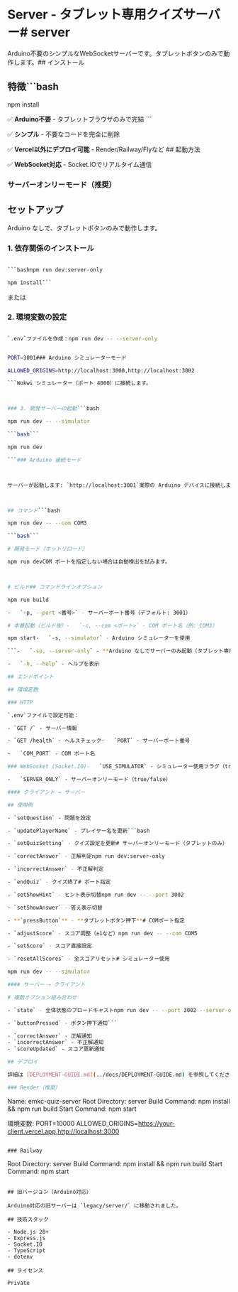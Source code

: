 # Server - タブレット専用クイズサーバー# server



Arduino不要のシンプルなWebSocketサーバーです。タブレットボタンのみで動作します。## インストール



## 特徴```bash

npm install

✅ **Arduino不要** - タブレットブラウザのみで完結  ```

✅ **シンプル** - 不要なコードを完全に削除  

✅ **Vercel以外にデプロイ可能** - Render/Railway/Flyなど  ## 起動方法

✅ **WebSocket対応** - Socket.IOでリアルタイム通信

### サーバーオンリーモード（推奨）

## セットアップ

Arduino なしで、タブレットボタンのみで動作します。

### 1. 依存関係のインストール

```bash

```bashnpm run dev:server-only

npm install```

```

または

### 2. 環境変数の設定

```bash

`.env`ファイルを作成：npm run dev -- --server-only

```

```bash

PORT=3001### Arduino シミュレーターモード

ALLOWED_ORIGINS=http://localhost:3000,http://localhost:3002

```Wokwi シミュレーター（ポート 4000）に接続します。



### 3. 開発サーバーの起動```bash

npm run dev -- --simulator

```bash```

npm run dev

```### Arduino 接続モード



サーバーが起動します: `http://localhost:3001`実際の Arduino デバイスに接続します。



## コマンド```bash

npm run dev -- --com COM3

```bash```

# 開発モード（ホットリロード）

npm run devCOM ポートを指定しない場合は自動検出を試みます。



# ビルド## コマンドラインオプション

npm run build

-   `-p, --port <番号>` - サーバーポート番号（デフォルト: 3001）

# 本番起動（ビルド後）-   `-c, --com <ポート>` - COM ポート名（例: COM3）

npm start-   `-s, --simulator` - Arduino シミュレーターを使用

```-   `-so, --server-only` - **Arduino なしでサーバーのみ起動（タブレット専用）**

-   `-h, --help` - ヘルプを表示

## エンドポイント

## 環境変数

### HTTP

`.env`ファイルで設定可能：

- `GET /` - サーバー情報

- `GET /health` - ヘルスチェック-   `PORT` - サーバーポート番号

-   `COM_PORT` - COM ポート名

### WebSocket (Socket.IO)-   `USE_SIMULATOR` - シミュレーター使用フラグ（true/false）

-   `SERVER_ONLY` - サーバーオンリーモード（true/false）

#### クライアント → サーバー

## 使用例

- `setQuestion` - 問題を設定

- `updatePlayerName` - プレイヤー名を更新```bash

- `setQuizSetting` - クイズ設定を更新# サーバーオンリーモード（タブレットのみ）

- `correctAnswer` - 正解判定npm run dev:server-only

- `incorrectAnswer` - 不正解判定

- `endQuiz` - クイズ終了# ポート指定

- `setShowHint` - ヒント表示切替npm run dev -- --port 3002

- `setShowAnswer` - 答え表示切替

- **`pressButton`** - **タブレットボタン押下**# COMポート指定

- `adjustScore` - スコア調整（±1など）npm run dev -- --com COM5

- `setScore` - スコア直接設定

- `resetAllScores` - 全スコアリセット# シミュレーター使用

npm run dev -- --simulator

#### サーバー → クライアント

# 複数オプション組み合わせ

- `state` - 全体状態のブロードキャストnpm run dev -- --port 3002 --server-only

- `buttonPressed` - ボタン押下通知```

- `correctAnswer` - 正解通知
- `incorrectAnswer` - 不正解通知
- `scoreUpdated` - スコア更新通知

## デプロイ

詳細は [DEPLOYMENT-GUIDE.md](../docs/DEPLOYMENT-GUIDE.md) を参照してください。

### Render（推奨）

```
Name: emkc-quiz-server
Root Directory: server
Build Command: npm install && npm run build
Start Command: npm start

環境変数:
PORT=10000
ALLOWED_ORIGINS=https://your-client.vercel.app,http://localhost:3000
```

### Railway

```
Root Directory: server
Build Command: npm install && npm run build
Start Command: npm start
```

## 旧バージョン（Arduino対応）

Arduino対応の旧サーバーは `legacy/server/` に移動されました。

## 技術スタック

- Node.js 20+
- Express.js
- Socket.IO
- TypeScript
- dotenv

## ライセンス

Private
